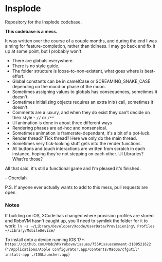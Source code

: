 # Insplode

Repository for the Insplode codebase.

**This codebase is a mess.**

It was written over the course of a couple months, and during the end I was aiming for
feature-completion, rather than tidiness. I may go back and fix it up at some point, but I probably
won't.

- There are globals everywhere.
- There is no style guide.
- The folder structure is loose-to-non-existent, what goes where is best-effort.
- Global constants can be in camelCase or SCREAMING_SNAKE_CASE depending on the mood or phase of the
  moon.
- Sometimes assigning values to globals has consequences, sometimes it doesn't.
- Sometimes initializing objects requires an extra init() call, sometimes it doesn't.
- Comments are a luxury, and when they do exist they can't decide on their style - `//` or `/**`
- UI animation is done in about three different ways
- Rendering phases are ad-hoc and nonsensical.
- Sometimes animation is framerate-dependant, it's a bit of a pot-luck.
- Render thread? Tick thread? Here we only do the main thread.
- Sometimes very tick-looking stuff gets into the render functions.
- All buttons and touch interactions are written from scratch in each instance, hoping they're not
  stepping on each other. UI Libraries? What're those?

All that said, it's still a functional game and I'm pleased it's finished.

\- Oberdiah

P.S. If anyone ever actually wants to add to this mess, pull requests are open.

### Notes

If building on iOS, XCode has changed where provision profiles are stored and RoboVM hasn't caught
up,
you'll need to symlink the folder for it to work:
`ln -s ~/Library/Developer/Xcode/UserData/Provisioning\ Profiles ~/Library/MobileDevice/`

To install onto a device running IOS 17+:
`https://github.com/MobiVM/robovm/issues/755#issuecomment-2108521622`
(`"/Applications/Apple Configurator.app/Contents/MacOS/cfgutil" install-app ./IOSLauncher.app`)